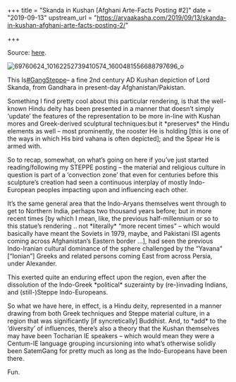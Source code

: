 +++
title = "Skanda in Kushan [Afghani Arte-Facts Posting #2]"
date = "2019-09-13"
upstream_url = "https://aryaakasha.com/2019/09/13/skanda-in-kushan-afghani-arte-facts-posting-2/"

+++

Source: [here](https://aryaakasha.com/2019/09/13/skanda-in-kushan-afghani-arte-facts-posting-2/).

![69760624_10162252739410574_1600481556688797696_o](https://aryaakasha.files.wordpress.com/2019/09/69760624_10162252739410574_1600481556688797696_o.jpg?w=676)

This Is[#GangSteppe](https://www.facebook.com/hashtag/gangsteppe?epa=HASHTAG)– a fine 2nd century AD Kushan depiction of Lord Skanda, from Gandhara in present-day Afghanistan/Pakistan.

Something I find pretty cool about this particular rendering, is that the well-known Hindu deity has been presented in a manner that doesn’t simply ‘update’ the features of the representation to be more in-line with Kushan mores and Greek-derived sculptural techniques:but it \*preserves\* the Hindu elements as well – most prominently, the rooster He is holding \[this is one of the ways in which His bird vahana is often depicted\]; and the Spear He is armed with.

So to recap, somewhat, on what’s going on here if you’ve just started reading/following my STEPPE posting – the material and religious culture in question is part of a ‘convection zone’ that even for centuries before this sculpture’s creation had seen a continuous interplay of mostly Indo-European peoples impacting upon and influencing each other.

It’s the same general area that the Indo-Aryans themselves went through to get to Northern India, perhaps two thousand years before; but in more recent times \[by which I mean, like, the previous half-millennium or so to this statue’s rendering .. not \*literally\* “more recent times” – which would basically have meant the Soviets in 1979, maybe, and Pakistani ISI agents coming across Afghanistan’s Eastern border …\], had seen the previous Indo-Iranian cultural dominance of the sphere challenged by the “Yavana” \[“Ionian”\] Greeks and related persons coming East from across Persia, under Alexander.

This exerted quite an enduring effect upon the region, even after the dissolution of the Indo-Greek \*political\* suzerainty by (re-)invading Indians, and (still-)Steppe Indo-Europeans.

So what we have here, in effect, is a Hindu deity, represented in a manner drawing from both Greek techniques and Steppe material culture, in a region that was significantly \[if syncretically\] Buddhist. And, to \*add\* to the ‘diversity’ of influences, there’s also a theory that the Kushan themselves may have been Tocharian IE speakers – which would mean they were a Centum-IE language grouping incursioning into what’s otherwise solidly been SatemGang for pretty much as long as the Indo-Europeans have been there.

Fun.